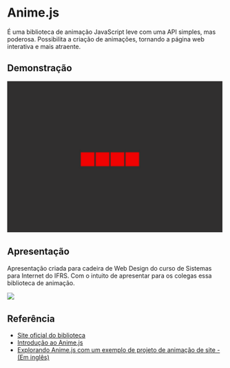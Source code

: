 # Anime.js

É uma biblioteca de animação JavaScript leve com uma API simples, mas poderosa. Possibilita a criação de animações, tornando a página web interativa e mais atraente.

## Demonstração

<img src="/assets/anime.gif" width="500" height="350">


## Apresentação


Apresentação criada para cadeira de Web Design do curso de Sistemas para Internet do IFRS. Com o intuito de apresentar para os colegas essa biblioteca de animação.

<img src="/assets/slides.gif">


## Referência

 - [Site oficial do biblioteca](https://animejs.com/)
 - [Introdução ao Anime.js](https://acervolima.com/introducao-ao-anime-js/)
 - [Explorando Anime.js com um exemplo de projeto de animação de site - (Em inglês)](https://blog.logrocket.com/exploring-anime-js-example-site-animation-project/)


